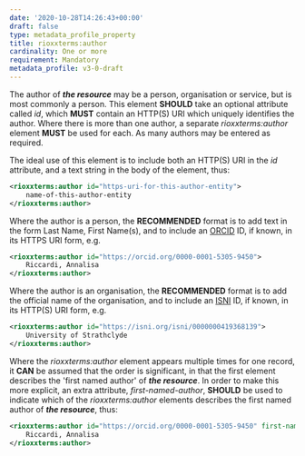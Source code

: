 ```yaml
---
date: '2020-10-28T14:26:43+00:00'
draft: false
type: metadata_profile_property
title: rioxxterms:author
cardinality: One or more
requirement: Mandatory
metadata_profile: v3-0-draft
---
```

The author of ***the resource*** may be a person, organisation or service, but is most commonly a person. This element **SHOULD** take an optional attribute called *id*, which **MUST** contain an HTTP(S) URI which uniquely identifies the author. Where there is more than one author, a separate *rioxxterms:author* element **MUST** be used for each. As many authors may be entered as required. 

The ideal use of this element is to include both an HTTP(S) URI in the *id* attribute, and a text string in the body of the element, thus:
```xml
<rioxxterms:author id="https-uri-for-this-author-entity">
    name-of-this-author-entity
</rioxxterms:author>
```

Where the author is a person, the **RECOMMENDED** format is to add text in the form Last Name, First Name(s), and to include an [ORCID](http://orcid.org) ID, if known, in its HTTPS URI form, e.g. 

```xml
<rioxxterms:author id="https://orcid.org/0000-0001-5305-9450">
    Riccardi, Annalisa
</rioxxterms:author>
```


Where the author is an organisation, the **RECOMMENDED** format is to add the official name of the organisation, and to include an [ISNI](http://isni.org) ID, if known, in its HTTP(S) URI form, e.g.

```xml
<rioxxterms:author id="https://isni.org/isni/0000000419368139">
    University of Strathclyde
</rioxxterms:author>
```


Where the *rioxxterms:author* element appears multiple times for one record, it **CAN** be assumed that the order is significant, in that the first element describes the &#39;first named author&#39; of ***the resource***. In order to make this more explicit, an extra attribute, *first-named-author*, **SHOULD** be used to indicate which of the *rioxxterms:author* elements describes the first named author of ***the resource***, thus:

```xml
<rioxxterms:author id="https://orcid.org/0000-0001-5305-9450" first-named-author="true">
    Riccardi, Annalisa
</rioxxterms:author>
```

